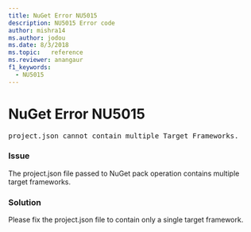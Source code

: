```yaml
---
title: NuGet Error NU5015
description: NU5015 Error code
author: mishra14
ms.author: jodou
ms.date: 8/3/2018
ms.topic:   reference
ms.reviewer: anangaur
f1_keywords: 
  - NU5015
---
```


# NuGet Error NU5015
<pre>project.json cannot contain multiple Target Frameworks.</pre>

### Issue

The project.json file passed to NuGet pack operation contains multiple target frameworks.


### Solution

Please fix the project.json file to contain only a single target framework.

